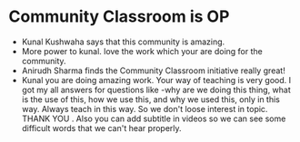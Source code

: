 # Community Classroom is OP

- Kunal Kushwaha says that this community is amazing.
- More power to kunal. love the work which your are doing for the community.
- Anirudh Sharma finds the Community Classroom initiative really great!
- Kunal you are doing amazing work. Your way of teaching is very good. I got my all answers for questions like -why are we doing this thing, what is the use of this, how we use this, and why we used this, only in this way. Always teach in this way. So we don't loose interest in topic. THANK YOU . Also you can add subtitle in videos so we can see some difficult words that we can't hear properly. 
